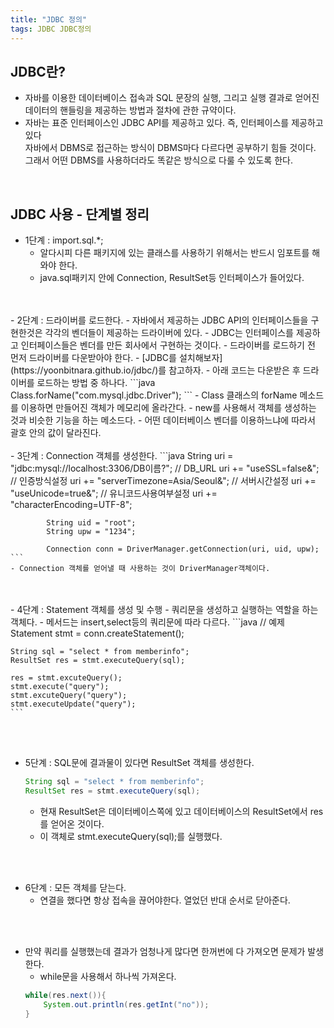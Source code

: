 ```yaml
---
title: "JDBC 정의"
tags: JDBC JDBC정의
---
```



## JDBC란?
- 자바를 이용한 데이터베이스 접속과 SQL 문장의 실행, 그리고 실행 결과로 얻어진 데이터의 핸들링을 제공하는 방법과 절차에 관한 규약이다.
- 자바는 표준 인터페이스인 JDBC API를 제공하고 있다. 즉, 인터페이스를 제공하고 있다<br>
자바에서 DBMS로 접근하는 방식이 DBMS마다 다르다면 공부하기 힘들 것이다.<br>
그래서 어떤 DBMS를 사용하더라도 똑같은 방식으로 다룰 수 있도록 한다.<br>
<br>

## JDBC 사용 - 단계별 정리
- 1단계 : import.sql.*;
	- 알다시피 다른 패키지에 있는 클래스를 사용하기 위해서는 반드시 임포트를 해와야 한다.
	- java.sql패키지 안에 Connection, ResultSet등 인터페이스가 들어있다.
<br>
<br>
- 2단계 : 드라이버를 로드한다.
	- 자바에서 제공하는 JDBC API의 인터페이스들을 구현한것은 각각의 벤더들이 제공하는 드라이버에 있다.
	- JDBC는 인터페이스를 제공하고 인터페이스들은 벤더를 만든 회사에서 구현하는 것이다.
	- 드라이버를 로드하기 전 먼저 드라이버를 다운받아야 한다.
	- [JDBC를 설치해보자](https://yoonbitnara.github.io/jdbc/)를 참고하자.
	- 아래 코드는 다운받은 후 드라이버를 로드하는 방법 중 하나다.
	```java
	Class.forName("com.mysql.jdbc.Driver");
	```
	- Class 클래스의 forName 메소드를 이용하면 만들어진 객체가 메모리에 올라간다.
	- new를 사용해서 객체를 생성하는 것과 비슷한 기능을 하는 메소드다.
	- 어떤 데이터베이스 벤더를 이용하느냐에 따라서 괄호 안의 값이 달라진다.
<br>
<br>
- 3단계 : Connection 객체를 생성한다.
	```java
	String uri = "jdbc:mysql://localhost:3306/DB이름?"; // DB_URL
			uri += "useSSL=false&"; // 인증방식설정
			uri += "serverTimezone=Asia/Seoul&"; // 서버시간설정
			uri += "useUnicode=true&"; // 유니코드사용여부설정
			uri += "characterEncoding=UTF-8";
			
			String uid = "root";
			String upw = "1234";
			
			Connection conn = DriverManager.getConnection(uri, uid, upw);
	```
	- Connection 객체를 얻어낼 때 사용하는 것이 DriverManager객체이다.
<br>
<br>
- 4단계 : Statement 객체를 생성 및 수행
	- 쿼리문을 생성하고 실행하는 역할을 하는 객체다.
	- 메서드는 insert,select등의 쿼리문에 따라 다르다.
	```java
	// 예제
	Statement stmt = conn.createStatement();

	String sql = "select * from memberinfo";
	ResultSet res = stmt.executeQuery(sql);

	res = stmt.excuteQuery();
	stmt.execute("query");
	stmt.excuteQuery("query");
	stmt.executeUpdate("query");
	```

<br>
<br>

- 5단계	: SQL문에 결과물이 있다면 ResultSet 객체를 생성한다.
	```java
	String sql = "select * from memberinfo";
	ResultSet res = stmt.executeQuery(sql);
	```
	- 현재 ResultSet은 데이터베이스쪽에 있고 데이터베이스의 ResultSet에서 res를 얻어온 것이다.
	- 이 객체로 stmt.executeQuery(sql);를 실행했다.

<br>
<br>

- 6단계 : 모든 객체를 닫는다.
	- 연결을 했다면 항상 접속을 끊어야한다. 열었던 반대 순서로 닫아준다.
<br>
<br>

- 만약 쿼리를 실행했는데 결과가 엄청나게 많다면 한꺼번에 다 가져오면 문제가 발생한다.
	- while문을 사용해서 하나씩 가져온다.
	```java
	while(res.next()){
		System.out.println(res.getInt("no"));
	}
	```




